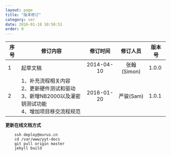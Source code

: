 ```yaml
---
layout: page
title: "版本修订"
category: ver
date: 2016-01-18 10:50:51
order: 0
---
```


序号|修订内容|修订时间|修订人员|版本号
---|---|:---:|:---:|---
1|起草文稿|2014-04-10|张翰(Simon)|1.0.0
2|1、补充流程相关内容<br>2、更新硬件测试和驱动<br>3、新增NB2000以及灌密钥测试功能<br>4、增加项目移交流程规范|2016-01-20|严骏(Sam)|1.0.1


**更新在线文档方式**

        ssh deploy@eurus.cn
        cd /var/www/yyt-docs
        git pull origin master
        jekyll build
